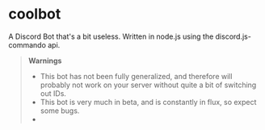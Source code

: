 # coolbot
A Discord Bot that's a bit useless.
Written in node.js using the discord.js-commando api.

> **Warnings**
> - This bot has not been fully generalized, and therefore will probably not work on your server without quite a bit of switching out IDs.
> - This bot is very much in beta, and is constantly in flux, so expect some bugs.
> -
